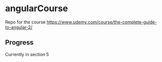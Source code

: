 # angularCourse
Repo for the course https://www.udemy.com/course/the-complete-guide-to-angular-2/

## Progress
Currently in section 5

